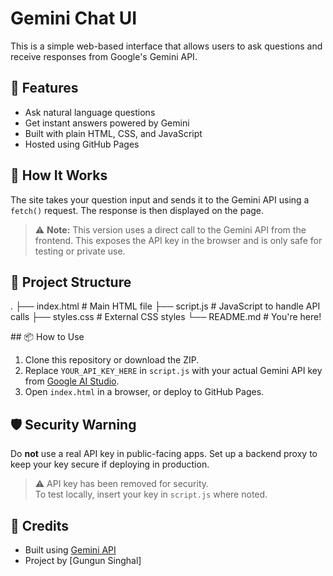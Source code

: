 # Gemini Chat UI

This is a simple web-based interface that allows users to ask questions and receive responses from Google's Gemini API.

## 🚀 Features

- Ask natural language questions
- Get instant answers powered by Gemini
- Built with plain HTML, CSS, and JavaScript
- Hosted using GitHub Pages

## 🔧 How It Works

The site takes your question input and sends it to the Gemini API using a `fetch()` request. The response is then displayed on the page.

> ⚠️ **Note:** This version uses a direct call to the Gemini API from the frontend. This exposes the API key in the browser and is only safe for testing or private use.

## 📁 Project Structure
.
├── index.html # Main HTML file
├── script.js # JavaScript to handle API calls
├── styles.css # External CSS styles
└── README.md # You're here!

﻿## 📦 How to Use

1. Clone this repository or download the ZIP.
2. Replace `YOUR_API_KEY_HERE` in `script.js` with your actual Gemini API key from [Google AI Studio](https://aistudio.google.com/app/apikey).
3. Open `index.html` in a browser, or deploy to GitHub Pages.

## 🛡️ Security Warning

Do **not** use a real API key in public-facing apps. Set up a backend proxy to keep your key secure if deploying in production.
> ⚠️ API key has been removed for security.  
> To test locally, insert your key in `script.js` where noted.


## 🧠 Credits

- Built using [Gemini API](https://ai.google.dev/)
- Project by [Gungun Singhal]

